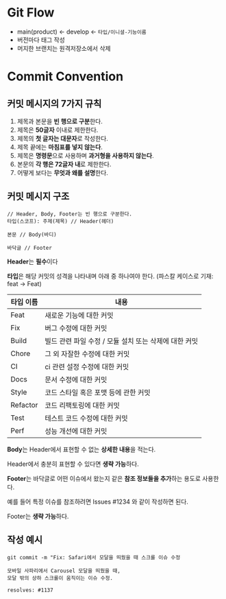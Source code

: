 # Git Flow

- main(product) <- develop ← `타입/이니셜-기능이름`
- 버전마다 태그 작성
- 머지한 브랜치는 원격저장소에서 삭제

# Commit Convention
## 커밋 메시지의 7가지 규칙

1. 제목과 본문을 **빈 행으로 구분**한다.
2. 제목은 **50글자** 이내로 제한한다.
3. 제목의 **첫 글자는 대문자**로 작성한다.
4. 제목 끝에는 **마침표를 넣지 않는다**.
5. 제목은 **명령문**으로 사용하며 **과거형을 사용하지 않는다**.
6. 본문의 **각 행은 72글자 내**로 제한한다.
7. 어떻게 보다는 **무엇과 왜를 설명**한다.

## 커밋 메시지 구조

```text
// Header, Body, Footer는 빈 행으로 구분한다.
타입(스코프): 주제(제목) // Header(헤더)

본문 // Body(바디)

바닥글 // Footer
```

**Header**는 **필수**이다

**타입**은 해당 커밋의 성격을 나타내며 아래 중 하나여야 한다. (파스칼 케이스로 기재: feat → Feat)

| 타입 이름 | 내용 |
| --- | --- |
| Feat | 새로운 기능에 대한 커밋 |
| Fix | 버그 수정에 대한 커밋 |
| Build | 빌드 관련 파일 수정 / 모듈 설치 또는 삭제에 대한 커밋 |
| Chore | 그 외 자잘한 수정에 대한 커밋 |
| CI | ci 관련 설정 수정에 대한 커밋 |
| Docs | 문서 수정에 대한 커밋 |
| Style | 코드 스타일 혹은 포맷 등에 관한 커밋 |
| Refactor | 코드 리팩토링에 대한 커밋 |
| Test | 테스트 코드 수정에 대한 커밋 |
| Perf | 성능 개선에 대한 커밋 |

**Body**는 Header에서 표현할 수 없는 **상세한 내용**을 적는다.

Header에서 충분히 표현할 수 있다면 **생략 가능**하다.

**Footer**는 바닥글로 어떤 이슈에서 왔는지 같은 **참조 정보들을 추가**하는 용도로 사용한다.

예를 들어 특정 이슈를 참조하려면 Issues #1234 와 같이 작성하면 된다.

Footer는 **생략 가능**하다.

## 작성 예시

```text
git commit -m "Fix: Safari에서 모달을 띄웠을 때 스크롤 이슈 수정

모바일 사파리에서 Carousel 모달을 띄웠을 때,
모달 밖의 상하 스크롤이 움직이는 이슈 수정.

resolves: #1137
```